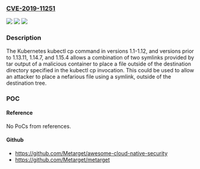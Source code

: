 ### [CVE-2019-11251](https://cve.mitre.org/cgi-bin/cvename.cgi?name=CVE-2019-11251)
![](https://img.shields.io/static/v1?label=Product&message=Kubernetes&color=blue)
![](https://img.shields.io/static/v1?label=Version&message=n%2Fa&color=blue)
![](https://img.shields.io/static/v1?label=Vulnerability&message=CWE-61%3A%20UNIX%20Symbolic%20Link%20(Symlink)%20Following&color=brighgreen)

### Description

The Kubernetes kubectl cp command in versions 1.1-1.12, and versions prior to 1.13.11, 1.14.7, and 1.15.4 allows a combination of two symlinks provided by tar output of a malicious container to place a file outside of the destination directory specified in the kubectl cp invocation. This could be used to allow an attacker to place a nefarious file using a symlink, outside of the destination tree.

### POC

#### Reference
No PoCs from references.

#### Github
- https://github.com/Metarget/awesome-cloud-native-security
- https://github.com/Metarget/metarget

